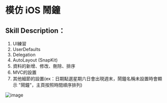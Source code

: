# 模仿 iOS 鬧鐘

## Skill Description：

1. UI練習
2. UserDefaults
3. Delegation
4. AutoLayout (SnapKit)
5. 資料的新增、修改、刪除、排序
6. MVC的設置
7. 其他細節的設置(ex：日期點選星期六日會出現週末，鬧鐘名稱未設置時會顯示 "鬧鐘"，主頁按照時間順序排列)


![image](https://github.com/Timmy-LUO/Alarm2.0/blob/fixDateChanged/GIF/Alarm.gif)
